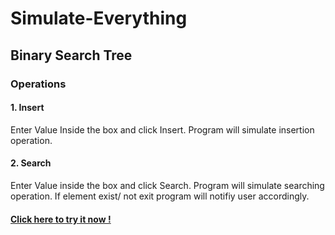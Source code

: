# Simulate-Everything

## Binary Search Tree

### Operations
#### 1. Insert 
Enter Value Inside the box and click Insert. Program will simulate insertion operation.

#### 2. Search
Enter Value inside the box and click Search. Program will simulate searching operation. If element exist/ not exit program will notifiy user accordingly.

#### [Click here to try it now !](https://raneaaditya98.github.io/Simulate-Everything/)


